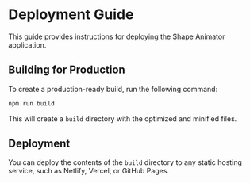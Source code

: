 # Deployment Guide

This guide provides instructions for deploying the Shape Animator application.

## Building for Production

To create a production-ready build, run the following command:

```bash
npm run build
```

This will create a `build` directory with the optimized and minified files.

## Deployment

You can deploy the contents of the `build` directory to any static hosting service, such as Netlify, Vercel, or GitHub Pages.
